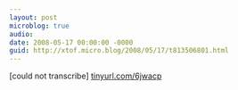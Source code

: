 ```yaml
---
layout: post
microblog: true
audio: 
date: 2008-05-17 00:00:00 -0000
guid: http://xtof.micro.blog/2008/05/17/t813506801.html
---
```

[could not transcribe]
[tinyurl.com/6jwacp](http://tinyurl.com/6jwacp)
